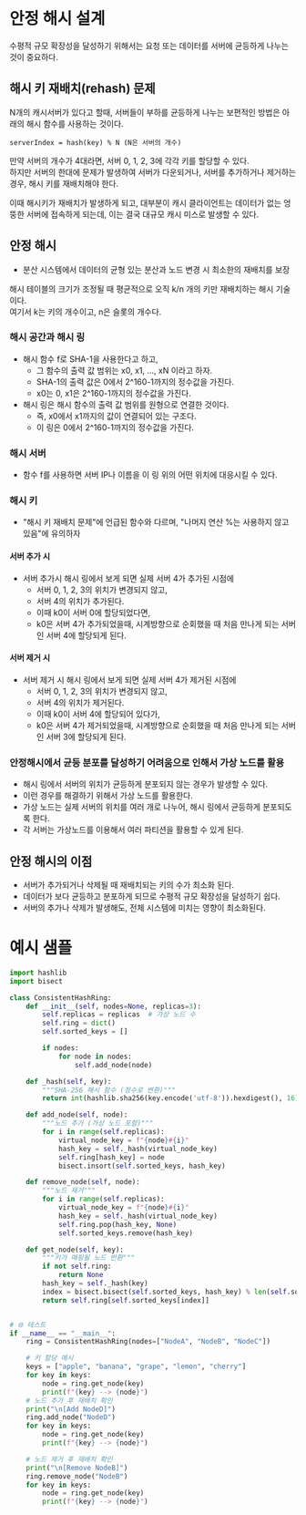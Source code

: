# 안정 해시 설계 

수평적 규모 확장성을 달성하기 위해서는 요청 또는 데이터를 서버에 균등하게 나누는 것이 중요하다. 

## 해시 키 재배치(rehash) 문제 

N개의 캐시서버가 있다고 할때, 서버들이 부하를 균등하게 나누는 보편적인 방법은 아래의 해시 함수를 사용하는 것이다. 

```
serverIndex = hash(key) % N (N은 서버의 개수)
```

만약 서버의 개수가 4대라면, 서버 0, 1, 2, 3에 각각 키를 할당할 수 있다.   
하지만 서버의 한대에 문제가 발생하여 서버가 다운되거나, 서버를 추가하거나 제거하는 경우, 해시 키를 재배치해야 한다.   

이때 해시키가 재배치가 발생하게 되고, 대부분이 캐시 클라이언트는 데이터가 없는 엉뚱한 서버에 접속하게 되는데, 이는 결국 대규모 캐시 미스로 발생할 수 있다. 


## 안정 해시  

- 분산 시스템에서 데이터의 균형 있는 분산과 노드 변경 시 최소한의 재배치를 보장

해시 테이블의 크기가 조정될 때 평균적으로 오직 k/n 개의 키만 재배치하는 해시 기술이다.  
여기서 k는 키의 개수이고, n은 슬롯의 개수다.

### 해시 공간과 해시 링 

- 해시 함수 f로 SHA-1을 사용한다고 하고,
  - 그 함수의 출력 값 범위는 x0, x1, ..., xN 이라고 하자. 
  - SHA-1의 출력 값은 0에서 2^160-1까지의 정수값을 가진다.
  - x0는 0, x1은 2^160-1까지의 정수값을 가진다.
- 해시 링은 해시 함수의 출력 값 범위를 원형으로 연결한 것이다. 
  - 즉, x0에서 x1까지의 값이 연결되어 있는 구조다. 
  - 이 링은 0에서 2^160-1까지의 정수값을 가진다.

### 해시 서버 

- 함수 f를 사용하면 서버 IP나 이름을 이 링 위의 어떤 위치에 대응시킬 수 있다. 

### 해시 키

- "해시 키 재배치 문제"에 언급된 함수와 다르며, "나머지 연산 %는 사용하지 않고 있음"에 유의하자 

#### 서버 추가 시

- 서버 추가시 해시 링에서 보게 되면 실제 서버 4가 추가된 시점에 
  - 서버 0, 1, 2, 3의 위치가 변경되지 않고, 
  - 서버 4의 위치가 추가된다.
  - 이때 k0이 서버 0에 할당되었다면,
  - k0은 서버 4가 추가되었을때, 시계방향으로 순회했을 때 처음 만나게 되는 서버인 서버 4에 할당되게 된다. 

#### 서버 제거 시 

- 서버 제거 시 해시 링에서 보게 되면 실제 서버 4가 제거된 시점에 
  - 서버 0, 1, 2, 3의 위치가 변경되지 않고, 
  - 서버 4의 위치가 제거된다.
  - 이때 k0이 서버 4에 할당되어 있다가, 
  - k0은 서버 4가 제거되었을때, 시계방향으로 순회했을 때 처음 만나게 되는 서버인 서버 3에 할당되게 된다.

### 안정해시에서 균등 분포를 달성하기 어려움으로 인해서 가상 노드를 활용

- 해시 링에서 서버의 위치가 균등하게 분포되지 않는 경우가 발생할 수 있다.
- 이런 경우를 해결하기 위해서 가상 노드를 활용한다.
- 가상 노드는 실제 서버의 위치를 여러 개로 나누어, 해시 링에서 균등하게 분포되도록 한다.
- 각 서버는 가상노드를 이용해서 여러 파티션을 활용할 수 있게 된다. 

## 안정 해시의 이점 

- 서버가 추가되거나 삭제될 때 재배치되는 키의 수가 최소화 된다. 
- 데이터가 보다 균등하고 분포하게 되므로 수평적 규모 확장성을 달성하기 쉽다. 
- 서버의 추가나 삭제가 발생해도, 전체 시스템에 미치는 영향이 최소화된다.

# 예시 샘플 

```python
import hashlib
import bisect

class ConsistentHashRing:
    def __init__(self, nodes=None, replicas=3):
        self.replicas = replicas  # 가상 노드 수
        self.ring = dict()
        self.sorted_keys = []

        if nodes:
            for node in nodes:
                self.add_node(node)

    def _hash(self, key):
        """SHA-256 해시 함수 (정수로 변환)"""
        return int(hashlib.sha256(key.encode('utf-8')).hexdigest(), 16)

    def add_node(self, node):
        """노드 추가 (가상 노드 포함)"""
        for i in range(self.replicas):
            virtual_node_key = f"{node}#{i}"
            hash_key = self._hash(virtual_node_key)
            self.ring[hash_key] = node
            bisect.insort(self.sorted_keys, hash_key)

    def remove_node(self, node):
        """노드 제거"""
        for i in range(self.replicas):
            virtual_node_key = f"{node}#{i}"
            hash_key = self._hash(virtual_node_key)
            self.ring.pop(hash_key, None)
            self.sorted_keys.remove(hash_key)

    def get_node(self, key):
        """키가 매핑될 노드 반환"""
        if not self.ring:
            return None
        hash_key = self._hash(key)
        index = bisect.bisect(self.sorted_keys, hash_key) % len(self.sorted_keys)
        return self.ring[self.sorted_keys[index]]


# 🌐 테스트
if __name__ == "__main__":
    ring = ConsistentHashRing(nodes=["NodeA", "NodeB", "NodeC"])

    # 키 할당 예시
    keys = ["apple", "banana", "grape", "lemon", "cherry"]
    for key in keys:
        node = ring.get_node(key)
        print(f"{key} --> {node}")
    # 노드 추가 후 재배치 확인
    print("\n[Add NodeD]")
    ring.add_node("NodeD")
    for key in keys:
        node = ring.get_node(key)
        print(f"{key} --> {node}")

    # 노드 제거 후 재배치 확인
    print("\n[Remove NodeB]")
    ring.remove_node("NodeB")
    for key in keys:
        node = ring.get_node(key)
        print(f"{key} --> {node}")

```
